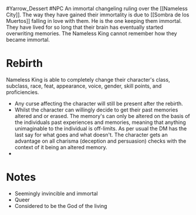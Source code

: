 #Yarrow_Dessert #NPC 
An immortal changeling ruling over the [[Nameless City]]. The way they have gained their immortality is due to [[Sombra de los Muertos]] falling in love with them. He is the one keeping them immortal. They have lived for so long that their brain has eventually started overwriting memories. The Nameless King cannot remember how they became immortal.
# Rebirth
Nameless King is able to completely change their character's class, subclass, race, feat, appearance, voice, gender, skill points, and proficiencies.
- Any curse affecting the character will still be present after the rebirth.
- Whilst the character can willingly decide to get their past memories altered and or erased. The memory's can only be altered on the basis of the individuals past experiences and memories, meaning that anything unimaginable to the individual is off-limits. As per usual the DM has the last say for what goes and what doesn't. The character gets an advantage on all charisma (deception and persuasion) checks with the context of it being an altered memory.
- 
# Notes
- Seemingly invincible and immortal
- Queer
- Considered to be the God of the living